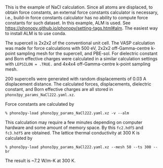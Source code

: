 This is the example of NaCl calculation. Since all atoms are displaced, to
obtain force constants, an external force constants calculator is necessary,
i.e., build-in force constants calculator has no ability to compute force
constants for such dataset. In this example, ALM is used. See
https://phonopy.github.io/phonopy/setting-tags.html#alm. The easiest way to
install ALM is to use conda.

The supercell is 2x2x2 of the conventional unit cell. The VASP calculation was
made for force calculations with 500 eV, 2x2x2 off-Gamma-centre k-point sampling
mesh for the supercell, and PBE-sol. For dielectric constant and Born effective
charges were calculated in a similar calculation settings with `LEPSILON =
.TRUE.` and 4x4x4 off-Gamma-centre k-point sampling mesh.

200 supercells were generated with random displacements of 0.03 A displacement
distance. The calculated forces, displacements, dielectric constant, and Born
effective charges are all stored in `phono3py_params_NaCl222.yaml.xz`.

Force constants are calculated by

```
% phono3py-load phono3py_params_NaCl222.yaml.xz -v --alm
```

This calculation may require a few minutes depending on computer hardware and
some amount of memory space. By this `fc2.hdf5` and `fc3.hdf5` are obtained. The
lattice thermal conductivity at 300 K is calculated by

```
% phono3py-load phono3py_params_NaCl222.yaml.xz --mesh 50 --ts 300 --br
```

The result is ~7.2 W/m-K at 300 K.
